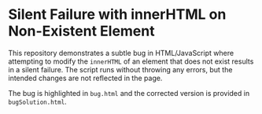 # Silent Failure with innerHTML on Non-Existent Element

This repository demonstrates a subtle bug in HTML/JavaScript where attempting to modify the `innerHTML` of an element that does not exist results in a silent failure.  The script runs without throwing any errors, but the intended changes are not reflected in the page.

The bug is highlighted in `bug.html` and the corrected version is provided in `bugSolution.html`.